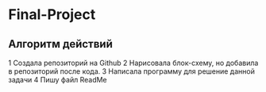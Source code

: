 # Final-Project
## Алгоритм действий
1 Создала репозиторий на Github
2 Нарисовала блок-схему, но добавила в репозиторий после кода.
3 Написала программу для решение данной задачи
4 Пишу файл ReadMe
